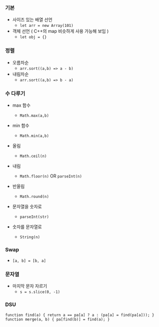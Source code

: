 ### 기본
- 사이즈 있는 배열 선언
  - ```let arr = new Array(101)```
- 객체 선언 ( C++의 map 비슷하게 사용 가능해 보임 )
  - ```let obj = {}```


### 정렬
- 오름차순
  - ```arr.sort((a,b) => a - b)```
- 내림차순 
  - ```arr.sort((a,b) => b - a)```

### 수 다루기
- max 함수
  - ```Math.max(a,b)```
- min 함수
  - ```Math.min(a,b)```
- 올림 
  - ```Math.ceil(n)```
- 내림 
  - ```Math.floor(n)```  OR  ```parseInt(n)```
- 반올림 
  - ```Math.round(n)```

- 문자열을 숫자로
  - ```parseInt(str)```
- 숫자를 문자열로
  - ```String(n)```

### Swap 
- ```[a, b] = [b, a]```

### 문자열
- 마지막 문자 자르기
  - ```s = s.slice(0, -1)```


### DSU
```
function find(a) { return a == pa[a] ? a : (pa[a] = find(pa[a])); }
function merge(a, b) { pa[find(b)] = find(a); }
```
